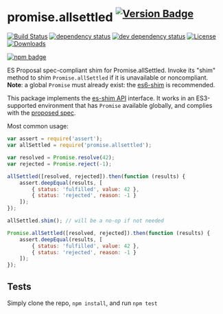 # promise.allsettled <sup>[![Version Badge][npm-version-svg]][package-url]</sup>

[![Build Status][travis-svg]][travis-url]
[![dependency status][deps-svg]][deps-url]
[![dev dependency status][dev-deps-svg]][dev-deps-url]
[![License][license-image]][license-url]
[![Downloads][downloads-image]][downloads-url]

[![npm badge][npm-badge-png]][package-url]

ES Proposal spec-compliant shim for Promise.allSettled. Invoke its "shim" method to shim `Promise.allSettled` if it is unavailable or noncompliant. **Note**: a global `Promise` must already exist: the [es6-shim](https://github.com/es-shims/es6-shim) is recommended.

This package implements the [es-shim API](https://github.com/es-shims/api) interface. It works in an ES3-supported environment that has `Promise` available globally, and complies with the [proposed spec](https://github.com/tc39/proposal-promise-allSettled).

Most common usage:
```js
var assert = require('assert');
var allSettled = require('promise.allsettled');

var resolved = Promise.resolve(42);
var rejected = Promise.reject(-1);

allSettled([resolved, rejected]).then(function (results) {
	assert.deepEqual(results, [
		{ status: 'fulfilled', value: 42 },
		{ status: 'rejected', reason: -1 }
	]);
});

allSettled.shim(); // will be a no-op if not needed

Promise.allSettled([resolved, rejected]).then(function (results) {
	assert.deepEqual(results, [
		{ status: 'fulfilled', value: 42 },
		{ status: 'rejected', reason: -1 }
	]);
});
```

## Tests
Simply clone the repo, `npm install`, and run `npm test`

[package-url]: https://npmjs.com/package/promise.allsettled
[npm-version-svg]: http://versionbadg.es/ljharb/Promise.allSettled.svg
[travis-svg]: https://travis-ci.org/ljharb/Promise.allSettled.svg
[travis-url]: https://travis-ci.org/ljharb/Promise.allSettled
[deps-svg]: https://david-dm.org/ljharb/Promise.allSettled.svg
[deps-url]: https://david-dm.org/ljharb/Promise.allSettled
[dev-deps-svg]: https://david-dm.org/ljharb/Promise.allSettled/dev-status.svg
[dev-deps-url]: https://david-dm.org/ljharb/Promise.allSettled#info=devDependencies
[npm-badge-png]: https://nodei.co/npm/promise.allsettled.png?downloads=true&stars=true
[license-image]: http://img.shields.io/npm/l/promise.allsettled.svg
[license-url]: LICENSE
[downloads-image]: http://img.shields.io/npm/dm/promise.allsettled.svg
[downloads-url]: http://npm-stat.com/charts.html?package=promise.allsettled
